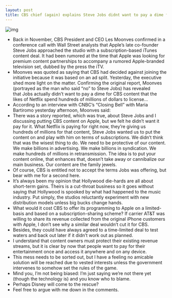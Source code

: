 ```yaml
---
layout: post
title: CBS chief (again) explains Steve Jobs didnt want to pay a dime for iTunes deal
---
```

![img](http://media.idownloadblog.com/wp-content/uploads/2012/02/hdtv-111025.jpg)
* Back in November, CBS President and CEO Les Moonves confirmed in a conference call with Wall Street analysts that Apple’s late co-founder Steve Jobs approached the studio with a subscription-based iTunes content deal. It had been rumored at the time that Apple was looking for premium content partnerships to accompany a rumored Apple-branded television set, dubbed by the press the iTV.
* Moonves was quoted as saying that CBS had decided against joining the initiative because it was based on an ad split. Yesterday, the executive shed more light on the matter. Confirming the original report, Moonves (portrayed as the man who said “no” to Steve Jobs) has revealed that Jobs actually didn’t want to pay a dime for CBS content that the likes of Netflix spend hundreds of millions of dollars to license…
* According to an interview with CNBC’s “Closing Bell” with Maria Bartiromo yesterday afternoon, Moonves said:
* There was a story reported, which was true, about Steve Jobs and I discussing putting CBS content on Apple, but we felt he didn’t want it pay for it. What Netflix is paying for right now, they’re giving us hundreds of millions for that content, Steve Jobs wanted us to put the content on and play with him on terms of subscriptions. We didn’t think that was the wisest thing to do. We need to be protective of our content. We make billions in advertising. We make billions in syndication. We make hundreds of millions in retransmission. The idea is to put your content online, that enhances that, doesn’t take away or cannibalize our main business. Our content are the family jewels.
* Of course, CBS is entitled not to accept the terms Jobs was offering, but bear with me for a second here.
* It’s always been my opinion that Hollywood die-hards are all about short-term gains. Theirs is a cut-throat business so it goes without saying that Hollywood is spooked by what had happened to the music industry. Put simply, the studios reluctantly experiment with new distribution models unless big bucks change hands.
* What would it cost CBS to offer its programming to Apple on a limited-basis and based on a subscription-sharing scheme? If carrier AT&T was willing to share its revenue collected from the original iPhone customers with Apple, I don’t see why a similar deal wouldn’t cut it for CBS.
* Besides, they could have always agreed to a time-limited deal to test waters and back out later if it didn’t work out as planned.
* I understand that content owners must protect their existing revenue streams, but it is clear by now that people want to pay for their entertainment once and access it anywhere and on any device.
* This mess needs to be sorted out, but I have a feeling no amicable solution will be reached due to vested interests unless the government intervenes to somehow set the rules of the game.
* Mind you, I’m not being biased: I’m just saying we’re not there yet (though the technology is) and you know who to blame.
* Perhaps Disney will come to the rescue?
* Feel free to argue with me down in the comments.


